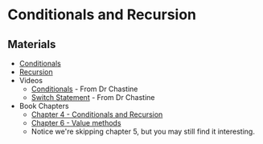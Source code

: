 Conditionals and Recursion
===

## Materials
* [Conditionals](../content/Conditionals.md)
* [Recursion](../content/Recursion.md)
* Videos
    + [Conditionals](https://www.youtube.com/watch?v=dlwcV3WPtsc&list=UUSH2TieRlco7uQOGU8Vppnw) - From Dr Chastine
    + [Switch Statement](https://www.youtube.com/watch?v=LizCC2SD_Pc&list=UUSH2TieRlco7uQOGU8Vppnw) - From Dr Chastine 
* Book Chapters
    + [Chapter 4 - Conditionals and Recursion](http://greenteapress.com/thinkapjava/html/thinkjava006.html)
    + [Chapter 6 - Value methods](http://greenteapress.com/thinkapjava/html/thinkjava008.html)
    + Notice we're skipping chapter 5, but you may still find it interesting.